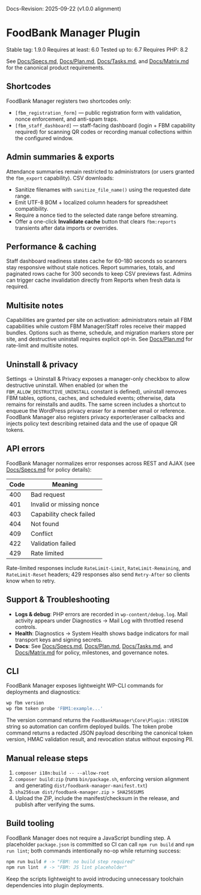 Docs-Revision: 2025-09-22 (v1.0.0 alignment)
# FoodBank Manager Plugin

Stable tag: 1.9.0
Requires at least: 6.0
Tested up to: 6.7
Requires PHP: 8.2

See [Docs/Specs.md](Docs/Specs.md), [Docs/Plan.md](Docs/Plan.md), [Docs/Tasks.md](Docs/Tasks.md), and [Docs/Matrix.md](Docs/Matrix.md) for the canonical product requirements.

## Shortcodes

FoodBank Manager registers two shortcodes only:

* `[fbm_registration_form]` — public registration form with validation, nonce enforcement, and anti-spam traps.
* `[fbm_staff_dashboard]` — staff-facing dashboard (login + FBM capability required) for scanning QR codes or recording manual collections within the configured window.

## Admin summaries & exports

Attendance summaries remain restricted to administrators (or users granted the `fbm_export` capability). CSV downloads:

* Sanitize filenames with `sanitize_file_name()` using the requested date range.
* Emit UTF-8 BOM + localized column headers for spreadsheet compatibility.
* Require a nonce tied to the selected date range before streaming.
* Offer a one-click **Invalidate cache** button that clears `fbm:reports` transients after data imports or overrides.

## Performance & caching

Staff dashboard readiness states cache for 60–180 seconds so scanners stay responsive without stale notices. Report summaries, totals, and paginated rows cache for 300 seconds to keep CSV previews fast. Admins can trigger cache invalidation directly from Reports when fresh data is required.

## Multisite notes

Capabilities are granted per site on activation: administrators retain all FBM capabilities while custom FBM Manager/Staff roles receive their mapped bundles. Options such as theme, schedule, and migration markers store per site, and destructive uninstall requires explicit opt-in. See [Docs/Plan.md](Docs/Plan.md) for rate-limit and multisite notes.

## Uninstall & privacy

Settings → Uninstall & Privacy exposes a manager-only checkbox to allow destructive uninstall. When enabled (or when the `FBM_ALLOW_DESTRUCTIVE_UNINSTALL` constant is defined), uninstall removes FBM tables, options, caches, and scheduled events; otherwise, data remains for reinstalls and audits. The same screen includes a shortcut to enqueue the WordPress privacy eraser for a member email or reference. FoodBank Manager also registers privacy exporter/eraser callbacks and injects policy text describing retained data and the use of opaque QR tokens.

## API errors

FoodBank Manager normalizes error responses across REST and AJAX (see [Docs/Specs.md](Docs/Specs.md) for policy details):

| Code | Meaning |
| ---- | ------- |
| 400 | Bad request |
| 401 | Invalid or missing nonce |
| 403 | Capability check failed |
| 404 | Not found |
| 409 | Conflict |
| 422 | Validation failed |
| 429 | Rate limited |

Rate-limited responses include `RateLimit-Limit`, `RateLimit-Remaining`, and `RateLimit-Reset` headers; 429 responses also send `Retry-After` so clients know when to retry.

## Support & Troubleshooting

- **Logs & debug**: PHP errors are recorded in `wp-content/debug.log`. Mail activity appears under Diagnostics → Mail Log with throttled resend controls.
- **Health**: Diagnostics → System Health shows badge indicators for mail transport keys and signing secrets.
- **Docs**: See [Docs/Specs.md](Docs/Specs.md), [Docs/Plan.md](Docs/Plan.md), [Docs/Tasks.md](Docs/Tasks.md), and [Docs/Matrix.md](Docs/Matrix.md) for policy, milestones, and governance notes.

## CLI

FoodBank Manager exposes lightweight WP-CLI commands for deployments and diagnostics:

```bash
wp fbm version
wp fbm token probe 'FBM1:example...'
```

The version command returns the `FoodBankManager\Core\Plugin::VERSION` string so automation can confirm deployed builds. The token probe command returns a redacted JSON payload describing the canonical token version, HMAC validation result, and revocation status without exposing PII.

## Manual release steps

1. `composer i18n:build -- --allow-root`
2. `composer build:zip` (runs `bin/package.sh`, enforcing version alignment and generating `dist/foodbank-manager-manifest.txt`)
3. `sha256sum dist/foodbank-manager.zip > SHA256SUMS`
4. Upload the ZIP, include the manifest/checksum in the release, and publish after verifying the sums.

## Build tooling

FoodBank Manager does not require a JavaScript bundling step. A placeholder `package.json` is committed so CI can call `npm run build` and `npm run lint`; both commands intentionally no-op while returning success:

```bash
npm run build # -> "FBM: no build step required"
npm run lint  # -> "FBM: JS lint placeholder"
```

Keep the scripts lightweight to avoid introducing unnecessary toolchain dependencies into plugin deployments.
